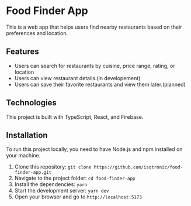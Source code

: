 # Food Finder App

This is a web app that helps users find nearby restaurants based on their preferences and location.

## Features

- Users can search for restaurants by cuisine, price range, rating, or location
- Users can view restaurant details.(in developement)
- Users can save their favorite restaurants and view them later.(planned)

## Technologies

This project is built with TypeScript, React, and Firebase.

## Installation

To run this project locally, you need to have Node.js and npm installed on your machine.

1. Clone this repository: `git clone https://github.com/isotronic/food-finder-app.git`
2. Navigate to the project folder: `cd food-finder-app`
3. Install the dependencies: `yarn`
4. Start the development server: `yarn dev`
5. Open your browser and go to `http://localhost:5173`
